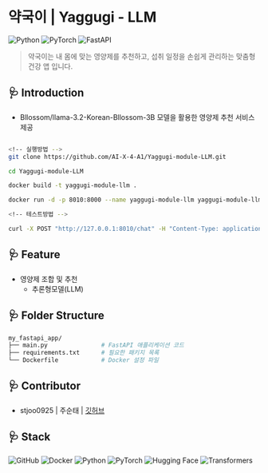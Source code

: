 # 약국이 | Yaggugi - LLM
![Python](https://img.shields.io/badge/Python-v3.10.8-3776AB?style=for-the-badge&logo=python&logoColor=white)
![PyTorch](https://img.shields.io/badge/PyTorch-v2.5.1-EE4C2C?style=for-the-badge&logo=pytorch&logoColor=white)
![FastAPI](https://img.shields.io/badge/FastAPI-v0.115.4-009688?style=for-the-badge&logo=fastapi&logoColor=white)


> 약국이는 내 몸에 맞는 영양제를 추천하고, 섭취 일정을 손쉽게 관리하는 맞춤형 건강 앱 입니다.

## 🩺 **Introduction**

+ Bllossom/llama-3.2-Korean-Bllossom-3B 모델을 활용한 영양제 추천 서비스 제공

``` bash

<!-- 실행방법 -->
git clone https://github.com/AI-X-4-A1/Yaggugi-module-LLM.git

cd Yaggugi-module-LLM

docker build -t yaggugi-module-llm .

docker run -d -p 8010:8000 --name yaggugi-module-llm yaggugi-module-llm

<!-- 테스트방법 -->

curl -X POST "http://127.0.0.1:8010/chat" -H "Content-Type: application/x-www-form-urlencoded" -d "text=성인 남성에게 좋은 영양제는 뭐가 있니"

```

## 🩺 **Feature**
+ 영양제 조합 및 추천
  + 추론형모델(LLM)

## 🩺 **Folder Structure**

```bash
my_fastapi_app/
├── main.py               # FastAPI 애플리케이션 코드
├── requirements.txt      # 필요한 패키지 목록
└── Dockerfile            # Docker 설정 파일
```

## 🩺 **Contributor**

- stjoo0925 | 주순태 | [깃허브](https://github.com/Stjoo0925)

## 🩺 **Stack**
![GitHub](https://img.shields.io/badge/GitHub-181717?style=for-the-badge&logo=github&logoColor=white)
![Docker](https://img.shields.io/badge/Docker-2496ED?style=for-the-badge&logo=docker&logoColor=white)
![Python](https://img.shields.io/badge/Python-3776AB?style=for-the-badge&logo=python&logoColor=white)
![PyTorch](https://img.shields.io/badge/PyTorch-EE4C2C?style=for-the-badge&logo=pytorch&logoColor=white)
![Hugging Face](https://img.shields.io/badge/Hugging%20Face-FFD300?style=for-the-badge&logo=huggingface&logoColor=black)
![Transformers](https://img.shields.io/badge/Transformers-FFD300?style=for-the-badge&logo=huggingface&logoColor=black)
